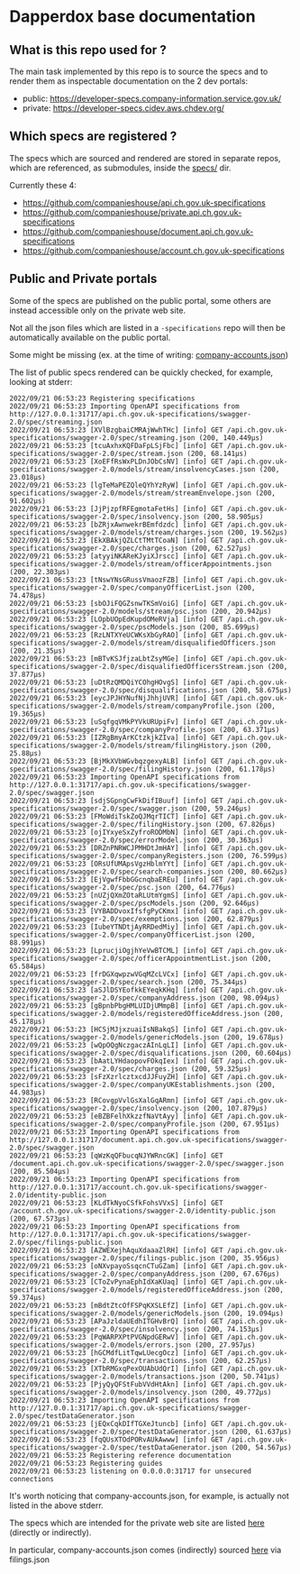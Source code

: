 # Dapperdox base documentation

## What is this repo used for ?

The main task implemented by this repo is to source the specs and to render them as inspectable documentation on the 2 dev portals:
- public:  https://developer-specs.company-information.service.gov.uk/
- private: https://developer-specs.cidev.aws.chdev.org/

## Which specs are registered ?

The specs which are sourced and rendered are stored in separate repos, which are referenced, as submodules, inside the [specs/](https://github.com/companieshouse/dapperdox.developer.ch.gov.uk/tree/9571799d47f5cf0214ad06bf334e0272539a0bf2/specs) dir.

Currently these 4:

- https://github.com/companieshouse/api.ch.gov.uk-specifications
- https://github.com/companieshouse/private.api.ch.gov.uk-specifications
- https://github.com/companieshouse/document.api.ch.gov.uk-specifications
- https://github.com/companieshouse/account.ch.gov.uk-specifications

## Public and Private portals

Some of the specs are published on the public portal, some others are instead accessible only on the private web site.

Not all the json files which are listed in a `-specifications` repo will then be automatically available on the public portal.

Some might be missing (ex. at the time of writing:
[company-accounts.json](https://github.com/companieshouse/api.ch.gov.uk-specifications/blob/e7ed000/swagger-2.0/spec/company-accounts.json))

The list of public specs rendered can be quickly checked, for example, looking at stderr:

    2022/09/21 06:53:23 Registering specifications
    2022/09/21 06:53:23 Importing OpenAPI specifications from http://127.0.0.1:31717/api.ch.gov.uk-specifications/swagger-2.0/spec/streaming.json
    2022/09/21 06:53:23 [XVlBzgbaiCMRAjWwhTHc] [info] GET /api.ch.gov.uk-specifications/swagger-2.0/spec/streaming.json (200, 140.449µs)
    2022/09/21 06:53:23 [tcuAxhxKQFDaFpLSjFbc] [info] GET /api.ch.gov.uk-specifications/swagger-2.0/spec/stream.json (200, 68.141µs)
    2022/09/21 06:53:23 [XoEFfRsWxPLDnJObCsNV] [info] GET /api.ch.gov.uk-specifications/swagger-2.0/models/stream/insolvencyCases.json (200, 23.018µs)
    2022/09/21 06:53:23 [lgTeMaPEZQleQYhYzRyW] [info] GET /api.ch.gov.uk-specifications/swagger-2.0/models/stream/streamEnvelope.json (200, 91.602µs)
    2022/09/21 06:53:23 [JjPjzpfRFEgmotaFetHs] [info] GET /api.ch.gov.uk-specifications/swagger-2.0/spec/insolvency.json (200, 58.905µs)
    2022/09/21 06:53:23 [bZRjxAwnwekrBEmfdzdc] [info] GET /api.ch.gov.uk-specifications/swagger-2.0/models/stream/charges.json (200, 19.562µs)
    2022/09/21 06:53:23 [EkXBAkjQZLCtTMtTCoaN] [info] GET /api.ch.gov.uk-specifications/swagger-2.0/spec/charges.json (200, 62.527µs)
    2022/09/21 06:53:23 [atyyiNKAReKJyiXJrscc] [info] GET /api.ch.gov.uk-specifications/swagger-2.0/models/stream/officerAppointments.json (200, 22.303µs)
    2022/09/21 06:53:23 [tNswYNsGRussVmaozFZB] [info] GET /api.ch.gov.uk-specifications/swagger-2.0/spec/companyOfficerList.json (200, 74.478µs)
    2022/09/21 06:53:23 [sbOJiFQGZsnwTKSmVoiG] [info] GET /api.ch.gov.uk-specifications/swagger-2.0/models/stream/psc.json (200, 20.942µs)
    2022/09/21 06:53:23 [LOpbUOpEdKupdOMeRVja] [info] GET /api.ch.gov.uk-specifications/swagger-2.0/spec/pscModels.json (200, 85.699µs)
    2022/09/21 06:53:23 [RzLNTXYeUCWKsXbGyRAO] [info] GET /api.ch.gov.uk-specifications/swagger-2.0/models/stream/disqualifiedOfficers.json (200, 21.35µs)
    2022/09/21 06:53:23 [mBTvKSJfjzaLbtZsyMGe] [info] GET /api.ch.gov.uk-specifications/swagger-2.0/spec/disqualifiedOfficersStream.json (200, 37.877µs)
    2022/09/21 06:53:23 [uDtRzQMDQiYCOhgHOvgS] [info] GET /api.ch.gov.uk-specifications/swagger-2.0/spec/disqualifications.json (200, 58.675µs)
    2022/09/21 06:53:23 [eycJPJHYNufNjJhhjUVR] [info] GET /api.ch.gov.uk-specifications/swagger-2.0/models/stream/companyProfile.json (200, 19.365µs)
    2022/09/21 06:53:23 [uSqfgqVMkPYVkURUpiFv] [info] GET /api.ch.gov.uk-specifications/swagger-2.0/spec/companyProfile.json (200, 63.371µs)
    2022/09/21 06:53:23 [IZRgBmyArKCtzkjkZIva] [info] GET /api.ch.gov.uk-specifications/swagger-2.0/models/stream/filingHistory.json (200, 25.88µs)
    2022/09/21 06:53:23 [BjMkXVbWGvbqzgexyALB] [info] GET /api.ch.gov.uk-specifications/swagger-2.0/spec/filingHistory.json (200, 61.178µs)
    2022/09/21 06:53:23 Importing OpenAPI specifications from http://127.0.0.1:31717/api.ch.gov.uk-specifications/swagger-2.0/spec/swagger.json
    2022/09/21 06:53:23 [sdjSGpngCwFkDifIBuuf] [info] GET /api.ch.gov.uk-specifications/swagger-2.0/spec/swagger.json (200, 59.246µs)
    2022/09/21 06:53:23 [FMoWdiTskZoQJMqrTICT] [info] GET /api.ch.gov.uk-specifications/swagger-2.0/spec/filingHistory.json (200, 67.826µs)
    2022/09/21 06:53:23 [ojIYxyeSxZyfroRODMbN] [info] GET /api.ch.gov.uk-specifications/swagger-2.0/spec/errorModel.json (200, 30.363µs)
    2022/09/21 06:53:23 [DRZnPNRWCJPMHDtJmHAY] [info] GET /api.ch.gov.uk-specifications/swagger-2.0/spec/companyRegisters.json (200, 76.599µs)
    2022/09/21 06:53:23 [ORsUfUMApsVgzHblmYYt] [info] GET /api.ch.gov.uk-specifications/swagger-2.0/spec/search-companies.json (200, 80.662µs)
    2022/09/21 06:53:23 [EjVgwfFbbGGcnqbaEREu] [info] GET /api.ch.gov.uk-specifications/swagger-2.0/spec/psc.json (200, 64.776µs)
    2022/09/21 06:53:23 [nUZjQXmZOtaRLUtmYgmS] [info] GET /api.ch.gov.uk-specifications/swagger-2.0/spec/pscModels.json (200, 92.646µs)
    2022/09/21 06:53:23 [VYBADDvoxIfsfgPyCKmx] [info] GET /api.ch.gov.uk-specifications/swagger-2.0/spec/exemptions.json (200, 62.879µs)
    2022/09/21 06:53:23 [IubeYTNDtjAyRRDedMiy] [info] GET /api.ch.gov.uk-specifications/swagger-2.0/spec/companyOfficerList.json (200, 88.991µs)
    2022/09/21 06:53:23 [LprucjiOgjhYeVwBTCML] [info] GET /api.ch.gov.uk-specifications/swagger-2.0/spec/officerAppointmentList.json (200, 65.584µs)
    2022/09/21 06:53:23 [frDGXqwpzwVGqMZcLVCx] [info] GET /api.ch.gov.uk-specifications/swagger-2.0/spec/search.json (200, 75.344µs)
    2022/09/21 06:53:23 [aSJlDSYEofkkEYeqkKHq] [info] GET /api.ch.gov.uk-specifications/swagger-2.0/spec/companyAddress.json (200, 98.094µs)
    2022/09/21 06:53:23 [gBpnbPbgHMLUIDjUMmpB] [info] GET /api.ch.gov.uk-specifications/swagger-2.0/models/registeredOfficeAddress.json (200, 45.178µs)
    2022/09/21 06:53:23 [HCSjMJjxzuaiIsNBakqS] [info] GET /api.ch.gov.uk-specifications/swagger-2.0/models/genericModels.json (200, 19.678µs)
    2022/09/21 06:53:23 [wQpOQgNczgaczAInLqLI] [info] GET /api.ch.gov.uk-specifications/swagger-2.0/spec/disqualifications.json (200, 60.604µs)
    2022/09/21 06:53:23 [bAatLYHdaopovFOkqIex] [info] GET /api.ch.gov.uk-specifications/swagger-2.0/spec/charges.json (200, 59.325µs)
    2022/09/21 06:53:23 [sFzXzrlcztxcdJJFuyZH] [info] GET /api.ch.gov.uk-specifications/swagger-2.0/spec/companyUKEstablishments.json (200, 44.983µs)
    2022/09/21 06:53:23 [RCovgpVvlGsXalGqARmn] [info] GET /api.ch.gov.uk-specifications/swagger-2.0/spec/insolvency.json (200, 107.879µs)
    2022/09/21 06:53:23 [eBZBFelhXkzzfNaVtAyy] [info] GET /api.ch.gov.uk-specifications/swagger-2.0/spec/companyProfile.json (200, 67.951µs)
    2022/09/21 06:53:23 Importing OpenAPI specifications from http://127.0.0.1:31717/document.api.ch.gov.uk-specifications/swagger-2.0/spec/swagger.json
    2022/09/21 06:53:23 [qWzKqQFbucqNJYWRncGK] [info] GET /document.api.ch.gov.uk-specifications/swagger-2.0/spec/swagger.json (200, 85.504µs)
    2022/09/21 06:53:23 Importing OpenAPI specifications from http://127.0.0.1:31717/account.ch.gov.uk-specifications/swagger-2.0/identity-public.json
    2022/09/21 06:53:23 [KLdTkNyoCSfkFohsVVxS] [info] GET /account.ch.gov.uk-specifications/swagger-2.0/identity-public.json (200, 67.573µs)
    2022/09/21 06:53:23 Importing OpenAPI specifications from http://127.0.0.1:31717/api.ch.gov.uk-specifications/swagger-2.0/spec/filings-public.json
    2022/09/21 06:53:23 [AZWEXejhAquXdaaaZlRH] [info] GET /api.ch.gov.uk-specifications/swagger-2.0/spec/filings-public.json (200, 35.956µs)
    2022/09/21 06:53:23 [oNXvpayoSsqcnCTuGZam] [info] GET /api.ch.gov.uk-specifications/swagger-2.0/spec/companyAddress.json (200, 67.676µs)
    2022/09/21 06:53:23 [CToZvPynaEphIdXaKUaq] [info] GET /api.ch.gov.uk-specifications/swagger-2.0/models/registeredOfficeAddress.json (200, 59.374µs)
    2022/09/21 06:53:23 [mBdtZtcOfFSPqKXSLEfZ] [info] GET /api.ch.gov.uk-specifications/swagger-2.0/models/genericModels.json (200, 19.094µs)
    2022/09/21 06:53:23 [APaJzldaUEdhITGHvBrQ] [info] GET /api.ch.gov.uk-specifications/swagger-2.0/spec/insolvency.json (200, 74.153µs)
    2022/09/21 06:53:23 [PqWARPXPtPVGNpdGERwV] [info] GET /api.ch.gov.uk-specifications/swagger-2.0/models/errors.json (200, 27.957µs)
    2022/09/21 06:53:23 [hGCMdfLitTqwLUecgOcz] [info] GET /api.ch.gov.uk-specifications/swagger-2.0/spec/transactions.json (200, 62.257µs)
    2022/09/21 06:53:23 [XTbRMGxqPexOUAbUdQrI] [info] GET /api.ch.gov.uk-specifications/swagger-2.0/models/transactions.json (200, 50.741µs)
    2022/09/21 06:53:23 [PjyQyQFStFubVVdHtAkn] [info] GET /api.ch.gov.uk-specifications/swagger-2.0/models/insolvency.json (200, 49.772µs)
    2022/09/21 06:53:23 Importing OpenAPI specifications from http://127.0.0.1:31717/api.ch.gov.uk-specifications/swagger-2.0/spec/testDataGenerator.json
    2022/09/21 06:53:23 [jEQxCqkDIfTGXeJtuncb] [info] GET /api.ch.gov.uk-specifications/swagger-2.0/spec/testDataGenerator.json (200, 61.637µs)
    2022/09/21 06:53:23 [fqQUsXTOdPORvAUkAwww] [info] GET /api.ch.gov.uk-specifications/swagger-2.0/spec/testDataGenerator.json (200, 54.567µs)
    2022/09/21 06:53:23 Registering reference documentation
    2022/09/21 06:53:23 Registering guides
    2022/09/21 06:53:23 listening on 0.0.0.0:31717 for unsecured connections

It's worth noticing that company-accounts.json, for example, is actually not listed in the above stderr.

The specs which are intended for the private web site are listed [here](https://github.com/companieshouse/dapperdox.developer.ch.gov.uk/blob/9571799/spec_args.sh#L24-L35) (directly or indirectly).


In particular, company-accounts.json comes (indirectly) sourced [here](https://github.com/companieshouse/dapperdox.developer.ch.gov.uk/blob/9571799/spec_args.sh#L28) via filings.json

